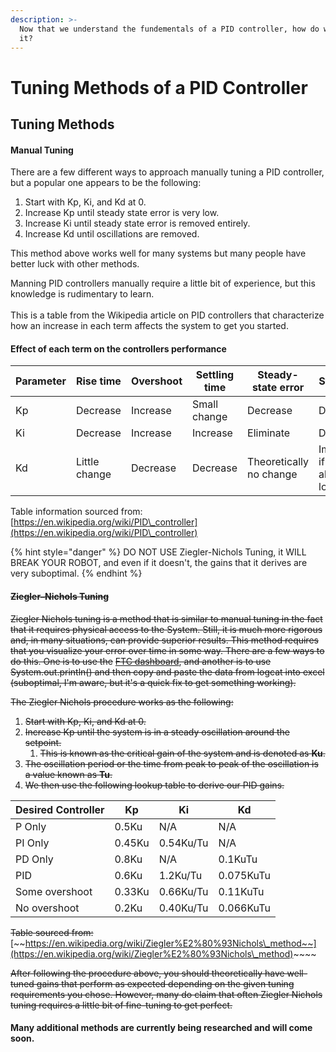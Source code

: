```yaml
---
description: >-
  Now that we understand the fundementals of a PID controller, how do we tune
  it?
---
```


# Tuning Methods of a PID Controller

## Tuning Methods

#### Manual Tuning

There are a few different ways to approach manually tuning a PID controller, but a popular one appears to be the following:

1. Start with Kp, Ki, and Kd at 0.
2. Increase Kp until steady state error is very low.
3. Increase Ki until steady state error is removed entirely.
4. Increase Kd until oscillations are removed.

This method above works well for many systems but many people have better luck with other methods. &#x20;

Manning PID controllers manually require a little bit of experience, but this knowledge is rudimentary to learn.\
\
&#x20;This is a table from the Wikipedia article on PID controllers that characterize how an increase in each term affects the system to get you started.

#### Effect of each term on the controllers performance

| Parameter | Rise time     | Overshoot | Settling time  | Steady-state error      | Stability                    |
| --------- | ------------- | --------- | -------------- | ----------------------- | ---------------------------- |
| Kp        | Decrease      | Increase  | Small change   | Decrease                | Degrade                      |
| Ki        | Decrease      | Increase  | Increase       | Eliminate               | Degrade                      |
| Kd        | Little change | Decrease  | Decrease       | Theoretically no change | Improve if Kd is already low |

Table information sourced from: [https://en.wikipedia.org/wiki/PID\_controller](https://en.wikipedia.org/wiki/PID\_controller)

{% hint style="danger" %}
DO NOT USE Ziegler-Nichols Tuning, it WILL BREAK YOUR ROBOT, and even if it doesn't, the gains that it derives are very suboptimal.&#x20;
{% endhint %}

#### ~~Ziegler–Nichols Tuning~~

~~Ziegler Nichols tuning is a method that is similar to manual tuning in the fact that it requires physical access to the System. Still, it is much more rigorous and, in many situations, can provide superior results. This method requires that you visualize your error over time in some way. There are a few ways to do this. One is to use the~~ [~~FTC dashboard~~](https://acmerobotics.github.io/ftc-dashboard/)~~, and another is to use System.out.println() and then copy and paste the data from logcat into excel (suboptimal, I'm aware, but it's a quick fix to get something working).~~&#x20;

~~The Ziegler Nichols procedure works as the following:~~

1. ~~Start with Kp, Ki, and Kd at 0.~~&#x20;
2. ~~Increase Kp until the system is in a steady oscillation around the setpoint.~~
   1. ~~This is known as the critical gain of the system and is denoted as **Ku**.~~
3. ~~The oscillation period or the time from peak to peak of the oscillation is a value known as **Tu**.~~
4. ~~We then use the following lookup table to derive our PID gains.~~&#x20;

| Desired Controller | Kp     | Ki        | Kd        |
| ------------------ | ------ | --------- | --------- |
| P Only             | 0.5Ku  | N/A       | N/A       |
| PI Only            | 0.45Ku | 0.54Ku/Tu | N/A       |
| PD Only            | 0.8Ku  | N/A       | 0.1KuTu   |
| PID                | 0.6Ku  | 1.2Ku/Tu  | 0.075KuTu |
| Some overshoot     | 0.33Ku | 0.66Ku/Tu | 0.11KuTu  |
| No overshoot       | 0.2Ku  | 0.40Ku/Tu | 0.066KuTu |

~~Table sourced from:~~ [~~https://en.wikipedia.org/wiki/Ziegler%E2%80%93Nichols\_method~~](https://en.wikipedia.org/wiki/Ziegler%E2%80%93Nichols\_method)~~~~

&#x20;~~After following the procedure above, you should theoretically have well-tuned gains that perform as expected depending on the given tuning requirements you chose. However, many do claim that often Ziegler Nichols tuning requires a little bit of fine-tuning to get perfect.~~

#### Many additional methods are currently being researched and will come soon.&#x20;
